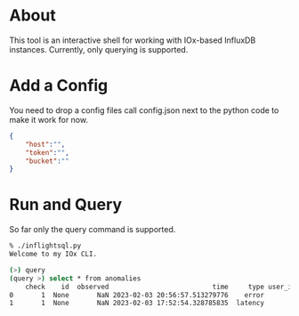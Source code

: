 # About
This tool is an interactive shell for working with IOx-based InfluxDB instances. Currently, only querying is supported. 

# Add a Config
You need to drop a config files call config.json next to the python code to make it work for now. 

```json
{
    "host":"",
    "token":"",
    "bucket":""
}
```

# Run and Query
So far only the query command is supported.

```bash
% ./inflightsql.py
Welcome to my IOx CLI.

(>) query
(query >) select * from anomalies
    check    id  observed                          time     type user_id  value
0       1  None       NaN 2023-02-03 20:56:57.513279776    error       1  400.0
1       1  None       NaN 2023-02-03 17:52:54.328785835  latency       1  900.0
```
